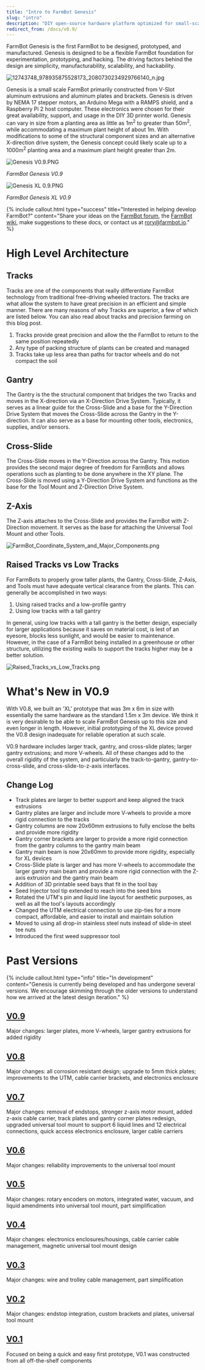 ```yaml
---
title: "Intro to FarmBot Genesis"
slug: "intro"
description: "DIY open-source hardware platform optimized for small-scale soil-based food production"
redirect_from: /docs/v0.9/
---
```


FarmBot Genesis is the first FarmBot to be designed, prototyped, and manufactured. Genesis is designed to be a flexible FarmBot foundation for experimentation, prototyping, and hacking. The driving factors behind the design are simplicity, manufacturability, scalability, and hackability.

![12743748_978935875528173_2080730234929766140_n.jpg](_images/12743748_978935875528173_2080730234929766140_n.jpg)

Genesis is a small scale FarmBot primarily constructed from V-Slot aluminum extrusions and aluminum plates and brackets. Genesis is driven by NEMA 17 stepper motors, an Arduino Mega with a RAMPS shield, and a Raspberry Pi 2 host computer. These electronics were chosen for their great availability, support, and usage in the DIY 3D printer world. Genesis can vary in size from a planting area as little as 1m<sup>2</sup> to greater than 50m<sup>2</sup>, while accommodating a maximum plant height of about 1m. With modifications to some of the structural component sizes and an alternative X-direction drive system, the Genesis concept could likely scale up to a 1000m<sup>2</sup> planting area and a maximum plant height greater than 2m.

![Genesis V0.9.PNG](_images/Genesis_V0.9.PNG)

_FarmBot Genesis V0.9_



![Genesis XL 0.9.PNG](_images/Genesis_XL_0.9.PNG)

_FarmBot Genesis XL V0.9_



{%
include callout.html
type="success"
title="Interested in helping develop FarmBot?"
content="Share your ideas on the [FarmBot forum](http://forum.farmbot.cc), the [FarmBot wiki](http://wiki.farmbot.cc), make suggestions to these docs, or contact us at rory@farmbot.io."
%}



# High Level Architecture

## Tracks
Tracks are one of the components that really differentiate FarmBot technology from traditional free-driving wheeled tractors. The tracks are what allow the system to have great precision in an efficient and simple manner. There are many reasons of why Tracks are superior, a few of which are listed below. You can also read about tracks and precision farming on this blog post.
1. Tracks provide great precision and allow the the FarmBot to return to the same position repeatedly
2. Any type of packing structure of plants can be created and managed
3. Tracks take up less area than paths for tractor wheels and do not compact the soil

## Gantry
The Gantry is the the structural component that bridges the two Tracks and moves in the X-direction via an X-Direction Drive System. Typically, it serves as a linear guide for the Cross-Slide and a base for the Y-Direction Drive System that moves the Cross-Slide across the Gantry in the Y-direction. It can also serve as a base for mounting other tools, electronics, supplies, and/or sensors.

## Cross-Slide
The Cross-Slide moves in the Y-Direction across the Gantry. This motion provides the second major degree of freedom for FarmBots and allows operations such as planting to be done anywhere in the XY plane. The Cross-Slide is moved using a Y-Direction Drive System and functions as the base for the Tool Mount and Z-Direction Drive System.

## Z-Axis
The Z-axis attaches to the Cross-Slide and provides the FarmBot with Z-Direction movement. It serves as the base for attaching the Universal Tool Mount and other Tools.

![FarmBot_Coordinate_System_and_Major_Components.png](_images/FarmBot_Coordinate_System_and_Major_Components.png)

## Raised Tracks vs Low Tracks
For FarmBots to properly grow taller plants, the Gantry, Cross-Slide, Z-Axis, and Tools must have adequate vertical clearance from the plants. This can generally be accomplished in two ways:

1. Using raised tracks and a low-profile gantry
2. Using low tracks with a tall gantry

In general, using low tracks with a tall gantry is the better design, especially for larger applications because it saves on material cost, is lest of an eyesore, blocks less sunlight, and would be easier to maintenance. However, in the case of a FarmBot being installed in a greenhouse or other structure, utilizing the existing walls to support the tracks higher may be a better solution.

![Raised_Tracks_vs_Low_Tracks.png](_images/Raised_Tracks_vs_Low_Tracks.png)



# What's New in V0.9

With V0.8, we built an 'XL' prototype that was 3m x 6m in size with essentially the same hardware as the standard 1.5m x 3m device. We think it is very desirable to be able to scale FarmBot Genesis up to this size and even longer in length. However, initial prototyping of the XL device proved the V0.8 design inadequate for reliable operation at such scale.

V0.9 hardware includes larger track, gantry, and cross-slide plates; larger gantry extrusions; and more V-wheels. All of these changes add to the overall rigidity of the system, and particularly the track-to-gantry, gantry-to-cross-slide, and cross-slide-to-z-axis interfaces.

## Change Log
  * Track plates are larger to better support and keep aligned the track extrusions
  * Gantry plates are larger and include more V-wheels to provide a more rigid connection to the tracks
  * Gantry columns are now 20x60mm extrusions to fully enclose the belts and provide more rigidity
  * Gantry corner brackets are larger to provide a more rigid connection from the gantry columns to the gantry main beam
  * Gantry main beam is now 20x60mm to provide more rigidity, especially for XL devices
  * Cross-Slide plate is larger and has more V-wheels to accommodate the larger gantry main beam and provide a more rigid connection with the Z-axis extrusion and the gantry main beam
  * Addition of 3D printable seed bays that fit in the tool bay
  * Seed Injector tool tip extended to reach into the seed bins
  * Rotated the UTM's pin and liquid line layout for aesthetic purposes, as well as all the tool's layouts accordingly
  * Changed the UTM electrical connection to use zip-ties for a more compact, affordable, and easier to install and maintain solution
  * Moved to using all drop-in stainless steel nuts instead of slide-in steel tee nuts
  * Introduced the first weed suppressor tool

# Past Versions



{%
include callout.html
type="info"
title="In development"
content="Genesis is currently being developed and has undergone several versions. We encourage skimming through the older versions to understand how we arrived at the latest design iteration."
%}

## [V0.9](https://genesis.farm.bot/docs/v0.9)
Major changes: larger plates, more V-wheels, larger gantry extrusions for added rigidity
## [V0.8](https://genesis.farm.bot/docs/v0.8)
Major changes: all corrosion resistant design; upgrade to 5mm thick plates; improvements to the UTM, cable carrier brackets, and electronics enclosure
## [V0.7](https://genesis.farm.bot/docs/v0.7)
Major changes: removal of endstops, stronger z-axis motor mount, added z-axis cable carrier, track plates and gantry corner plates redesign, upgraded universal tool mount to support 6 liquid lines and 12 electrical connections, quick access electronics enclosure, larger cable carriers
## [V0.6](https://genesis.farm.bot/docs/v0.6)
Major changes: reliability improvements to the universal tool mount
## [V0.5](https://genesis.farm.bot/docs/v0.5)
Major changes: rotary encoders on motors, integrated water, vacuum, and liquid amendments into universal tool mount, part simplification
## [V0.4](https://genesis.farm.bot/docs/v0.4)
Major changes: electronics enclosures/housings, cable carrier cable management, magnetic universal tool mount design
## [V0.3](https://genesis.farm.bot/docs/v0.3)
Major changes: wire and trolley cable management, part simplification
## [V0.2](https://genesis.farm.bot/docs/v0.2)
Major changes: endstop integration, custom brackets and plates, universal tool mount
## [V0.1](https://genesis.farm.bot/docs/v0.1)
Focused on being a quick and easy first prototype, V0.1 was constructed from all off-the-shelf components
